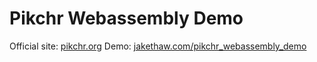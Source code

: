 # Pikchr Webassembly Demo

Official site: [pikchr.org](pikchr.org)
Demo: [jakethaw.com/pikchr_webassembly_demo](jakethaw.com/pikchr_webassembly_demo)